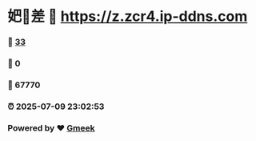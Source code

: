 # 妑🔭差 :link: https://z.zcr4.ip-ddns.com 
### :page_facing_up: [33](https://z.zcr4.ip-ddns.com/tag.html) 
### :speech_balloon: 0 
### :hibiscus: 67770 
### :alarm_clock: 2025-07-09 23:02:53 
### Powered by :heart: [Gmeek](https://github.com/Meekdai/Gmeek)
